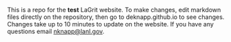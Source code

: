 This is a repo for the **test** LaGrit website. To make changes, edit markdown files directly on the repository, then go to deknapp.github.io to see changes. Changes take up to 10 minutes to update on the website. If you have any questions email nknapp@lanl.gov. 
 

